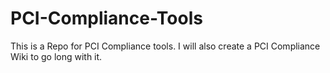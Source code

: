PCI-Compliance-Tools
====================

This is a Repo for PCI Compliance tools.  I will also create a PCI Compliance Wiki to go long with it.
